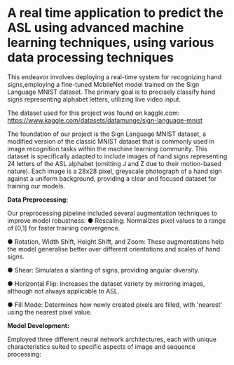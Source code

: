 # A real time application to predict the ASL using advanced machine learning techniques, using various data processing techniques 

This endeavor involves deploying a real-time system for recognizing hand signs,employing a fine-tuned MobileNet model trained on the Sign Language MNIST dataset. The primary goal is to precisely classify hand signs representing alphabet letters, utilizing live video input.

The dataset used for this project was found on kaggle.com:
https://www.kaggle.com/datasets/datamunge/sign-language-mnist

The foundation of our project is the Sign Language MNIST dataset, a modified version of the classic MNIST dataset that is commonly used in image recognition tasks within the machine learning community. This dataset is specifically adapted to include images of hand signs representing 24 letters of the ASL alphabet (omitting J and Z due to their motion-based nature). Each image is a 28x28 pixel, greyscale photograph of a hand sign against a uniform background, providing a clear and focused dataset for training our models.

**Data Preprocessing:**

Our preprocessing pipeline included several augmentation techniques to improve model robustness:
● Rescaling: Normalizes pixel values to a range of [0,1] for faster training convergence.

● Rotation, Width Shift, Height Shift, and Zoom: These augmentations help the model generalise better over different orientations and scales of hand signs.

● Shear: Simulates a slanting of signs, providing angular diversity.

● Horizontal Flip: Increases the dataset variety by mirroring images, although not always applicable to ASL.

● Fill Mode: Determines how newly created pixels are filled, with 'nearest' using the nearest pixel value.

**Model Development:**

Employed three different neural network architectures, each with unique characteristics suited to specific aspects of image and sequence processing:


